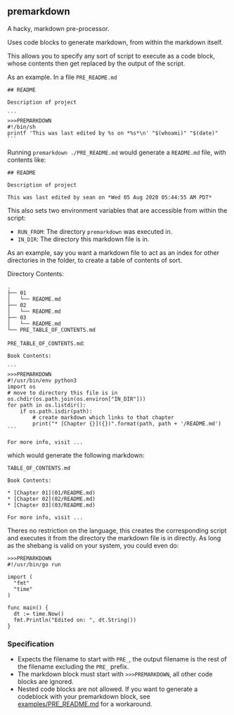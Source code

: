 ## premarkdown

A hacky, markdown pre-processor.

Uses code blocks to generate markdown, from within the markdown itself.

This allows you to specify any sort of script to execute as a code block, whose contents then get replaced by the output of the script.

As an example. In a file `PRE_README.md`


    ## README

    Description of project

    ```
    >>>PREMARKDOWN
    #!/bin/sh
    printf 'This was last edited by %s on *%s*\n' "$(whoami)" "$(date)"
    ```

Running `premarkdown ./PRE_README.md` would generate a `README.md` file, with contents like:

    ## README

    Description of project

    This was last edited by sean on *Wed 05 Aug 2020 05:44:55 AM PDT*

This also sets two environment variables that are accessible from within the script:

* `RUN_FROM`: The directory `premarkdown` was executed in.
* `IN_DIR`: The directory this markdown file is in.

As an example, say you want a markdown file to act as an index for other directories in the folder, to create a table of contents of sort.

Directory Contents:

```
.
├── 01
│   └── README.md
├── 02
│   └── README.md
├── 03
│   └── README.md
└── PRE_TABLE_OF_CONTENTS.md
```

`PRE_TABLE_OF_CONTENTS.md`:

    Book Contents:

    ```
    >>>PREMARKDOWN
    #!/usr/bin/env python3
    import os
    # move to directory this file is in
    os.chdir(os.path.join(os.environ["IN_DIR"]))
    for path in os.listdir():
        if os.path.isdir(path):
            # create markdown which links to that chapter
            print("* [Chapter {}]({})".format(path, path + '/README.md')
    ```

    For more info, visit ...

which would generate the following markdown:

`TABLE_OF_CONTENTS.md`

    Book Contents:

    * [Chapter 01](01/README.md)
    * [Chapter 02](02/README.md)
    * [Chapter 03](03/README.md)

    For more info, visit ...

Theres no restriction on the language, this creates the corresponding script and executes it from the directory the markdown file is in directly. As long as the shebang is valid on your system, you could even do:

```
>>>PREMARKDOWN
#!/usr/bin/go run

import (
  "fmt"
  "time"
)

func main() {
  dt := time.Now()
  fmt.Println("Edited on: ", dt.String())
}
```

### Specification

* Expects the filename to start with `PRE_`, the output filename is the rest of the filename excluding the `PRE_` prefix.
* The markdown block must start with `>>>PREMARKDOWN`, all other code blocks are ignored.
* Nested code blocks are not allowed. If you want to generate a codeblock with your premarkdown block, see [examples/PRE_README.md](examples/PRE_README.md) for a workaround.
